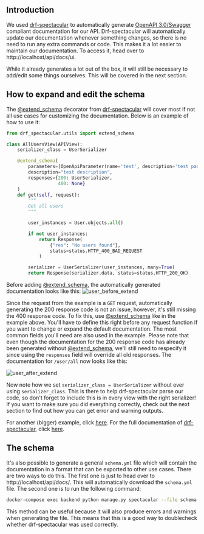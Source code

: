 ## Introduction
We used [drf-spectacular](https://github.com/tfranzel/drf-spectacular#customization-by-using-extend_schema) to automatically
generate [OpenAPI 3.0/Swagger](https://spec.openapis.org/oas/v3.0.3) compliant documentation for our API. Drf-spectacular
will automatically update our documentation whenever something changes, so there is no need to run any extra commands or code.
This makes it a lot easier to maintain our documentation. To access it, head over to http://localhost/api/docs/ui.

While it already generates a lot out of the box, it will still be necessary to add/edit some things ourselves.
This will be covered in the next section.

## How to expand and edit the schema
The [@extend_schema](https://drf-spectacular.readthedocs.io/en/latest/drf_spectacular.html#drf_spectacular.utils.extend_schema)
decorator from [drf-spectacular](https://github.com/tfranzel/drf-spectacular#customization-by-using-extend_schema) will cover most if not all use cases for customizing the documentation. Below is an example
of how to use it:

```python
from drf_spectacular.utils import extend_schema

class AllUsersView(APIView):
    serializer_class = UserSerializer

    @extend_schema(
        parameters=[OpenApiParameter(name='test', description='test parameter', required=False, type=str)],
        description="test description",
        responses={200: UserSerializer,
                   400: None}
    )
    def get(self, request):
        """
        Get all users
        """

        user_instances = User.objects.all()

        if not user_instances:
            return Response(
                {"res": "No users found"},
                status=status.HTTP_400_BAD_REQUEST
            )

        serializer = UserSerializer(user_instances, many=True)
        return Response(serializer.data, status=status.HTTP_200_OK)
```

Before adding [@extend_schema](https://drf-spectacular.readthedocs.io/en/latest/drf_spectacular.html#drf_spectacular.utils.extend_schema),
the automatically generated documentation looks like this:
![user_before_extend](./img/user_before_extend.jpg)

Since the request from the example is a `GET` request, automatically generating the 200 response code is not an issue,
however, it's still missing the 400 response code. To fix this, use [@extend_schema](https://drf-spectacular.readthedocs.io/en/latest/drf_spectacular.html#drf_spectacular.utils.extend_schema)
like in the example above. You'll have to define this right before any request function if you want to change or expand the
default documentation. The most common fields you'll need are also used in the example. Please note that even though the documentation
for the 200 response code has already been generated without [@extend_schema](https://drf-spectacular.readthedocs.io/en/latest/drf_spectacular.html#drf_spectacular.utils.extend_schema),
we'll still need to respecify it since using the `responses` field will override all old responses. The documentation for `/user/all` now looks like this:

![user_after_extend](./img/user_after_extend.jpg)

Now note how we set `serializer_class = UserSerializer` without ever using `serializer_class`. This is there to help drf-spectacular
parse our code, so don't forget to include this is in every view with the right serializer! If you want to make sure you did everything correctly,
check out the next section to find out how you can get error and warning outputs.

For another (bigger) example, click [here](https://github.com/tfranzel/drf-spectacular#usage). For the full documentation of
[drf-spectacular](https://github.com/tfranzel/drf-spectacular#customization-by-using-extend_schema), click
[here](https://drf-spectacular.readthedocs.io/en/latest/).

## The schema
It's also possible to generate a general `schema.yml` file which will contain the documentation in a format that can be 
exported to other use cases. There are two ways to do this. The first one is just to head over to http://localhost/api/docs/.
This will automatically download the `schema.yml` file. The second one is to run the following command:
```bash
docker-compose exec backend python manage.py spectacular --file schema.yml
```
This method can be useful because it will also produce errors and warnings when generating the file. This means that this
is a good way to doublecheck whether drf-spectacular was used correctly.

